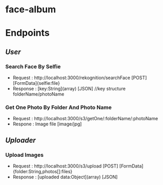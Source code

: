 # face-album
# Endpoints
## _User_
### Search Face By Selfie
- Request : http://localhost:3000/rekognition/searchFace [POST] [FormData]{selfie:file}
- Response : \[key:String](array) [JSON] //key structure folderName/photoName
### Get One Photo By Folder And Photo Name 
- Request : http://localhost:3000/s3/getOne/:folderName/:photoName
- Respone : Image file [image/jpg]
## _Uploader_
### Upload Images
- Request : http://localhost:3000/s3/upload [POST] [FormData]{folder:String,photos[]:files}
- Response : \[uploaded data:Object](array) [JSON]
